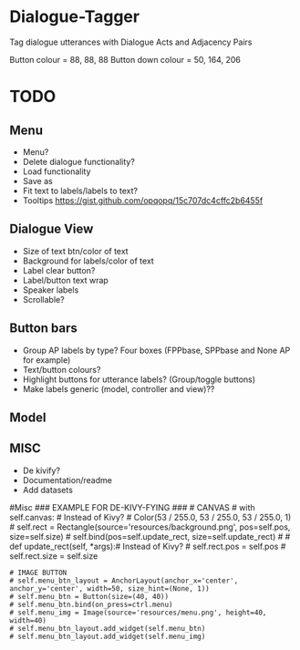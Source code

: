 # Dialogue-Tagger
Tag dialogue utterances with Dialogue Acts and Adjacency Pairs

Button colour = 88, 88, 88
Button down colour = 50, 164, 206
# TODO
## Menu
- Menu?
- Delete dialogue functionality?
- Load functionality
- Save as
- Fit text to labels/labels to text?
- Tooltips https://gist.github.com/opqopq/15c707dc4cffc2b6455f

## Dialogue View
- Size of text btn/color of text 
- Background for labels/color of text
- Label clear button?
- Label/button text wrap
- Speaker labels
- Scrollable?

## Button bars
- Group AP labels by type? Four boxes (FPPbase, SPPbase and None AP for example)
- Text/button colours?
- Highlight buttons for utterance labels? (Group/toggle buttons)
- Make labels generic (model, controller and view)??

## Model

## MISC
- De kivify?
- Documentation/readme
- Add datasets

#Misc
    ### EXAMPLE FOR DE-KIVY-FYING ###
    # CANVAS
    #     with self.canvas:  # Instead of Kivy?
    #         Color(53 / 255.0, 53 / 255.0, 53 / 255.0, 1)
    #         self.rect = Rectangle(source='resources/background.png', pos=self.pos, size=self.size)
    #     self.bind(pos=self.update_rect, size=self.update_rect)
    #
    # def update_rect(self, *args):# Instead of Kivy?
    #     self.rect.pos = self.pos
    #     self.rect.size = self.size
    
    # IMAGE BUTTON
    # self.menu_btn_layout = AnchorLayout(anchor_x='center', anchor_y='center', width=50, size_hint=(None, 1))
    # self.menu_btn = Button(size=(40, 40))
    # self.menu_btn.bind(on_press=ctrl.menu)
    # self.menu_img = Image(source='resources/menu.png', height=40, width=40)
    # self.menu_btn_layout.add_widget(self.menu_btn)
    # self.menu_btn_layout.add_widget(self.menu_img)
